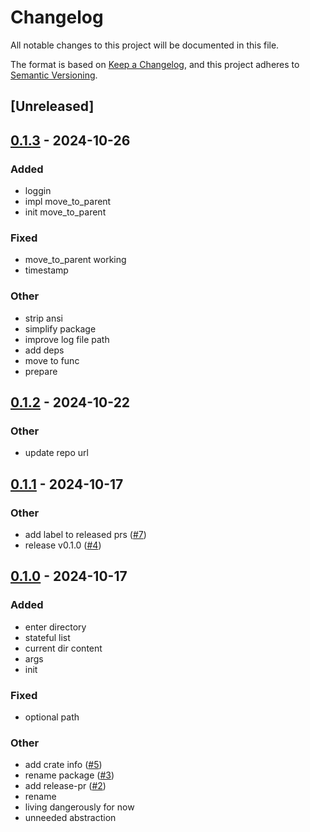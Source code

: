 # Changelog

All notable changes to this project will be documented in this file.

The format is based on [Keep a Changelog](https://keepachangelog.com/en/1.0.0/),
and this project adheres to [Semantic Versioning](https://semver.org/spec/v2.0.0.html).

## [Unreleased]

## [0.1.3](https://github.com/ddanielsantos/fman/compare/v0.1.2...v0.1.3) - 2024-10-26

### Added

- loggin
- impl move_to_parent
- init move_to_parent

### Fixed

- move_to_parent working
- timestamp

### Other

- strip ansi
- simplify package
- improve log file path
- add deps
- move to func
- prepare

## [0.1.2](https://github.com/ddanielsantos/fman/compare/v0.1.1...v0.1.2) - 2024-10-22

### Other

- update repo url

## [0.1.1](https://github.com/ddanielsantos/fm/compare/v0.1.0...v0.1.1) - 2024-10-17

### Other

- add label to released prs ([#7](https://github.com/ddanielsantos/fm/pull/7))
- release v0.1.0 ([#4](https://github.com/ddanielsantos/fm/pull/4))

## [0.1.0](https://github.com/ddanielsantos/fm/releases/tag/v0.1.0) - 2024-10-17

### Added

- enter directory
- stateful list
- current dir content
- args
- init

### Fixed

- optional path

### Other

- add crate info ([#5](https://github.com/ddanielsantos/fm/pull/5))
- rename package ([#3](https://github.com/ddanielsantos/fm/pull/3))
- add release-pr ([#2](https://github.com/ddanielsantos/fm/pull/2))
- rename
- living dangerously for now
- unneeded abstraction

